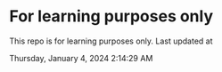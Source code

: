 # For learning purposes only
This repo is for learning purposes only.
Last updated at

Thursday, January 4, 2024 2:14:29 AM

